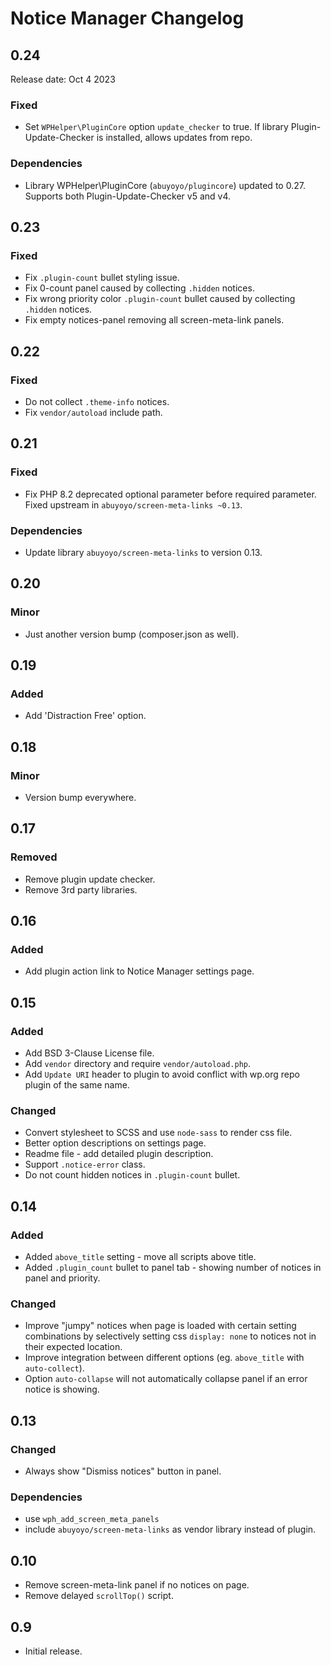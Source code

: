 # Notice Manager Changelog

## 0.24

Release date: Oct 4 2023

### Fixed
- Set `WPHelper\PluginCore` option `update_checker` to true. If library Plugin-Update-Checker is installed, allows updates from repo.

### Dependencies
- Library WPHelper\PluginCore (`abuyoyo/plugincore`) updated to 0.27. Supports both Plugin-Update-Checker v5 and v4. 

## 0.23

### Fixed
- Fix `.plugin-count` bullet styling issue.
- Fix 0-count panel caused by collecting `.hidden` notices.
- Fix wrong priority color `.plugin-count` bullet caused by collecting `.hidden` notices.
- Fix empty notices-panel removing all screen-meta-link panels.

## 0.22

### Fixed
- Do not collect `.theme-info` notices.
- Fix `vendor/autoload` include path.

## 0.21

### Fixed
- Fix PHP 8.2 deprecated optional parameter before required parameter. Fixed upstream in `abuyoyo/screen-meta-links ~0.13`.

### Dependencies
- Update library `abuyoyo/screen-meta-links` to version 0.13.

## 0.20

### Minor
- Just another version bump (composer.json as well).

## 0.19

### Added
- Add 'Distraction Free' option.

## 0.18

### Minor
- Version bump everywhere.

## 0.17

### Removed
- Remove plugin update checker.
- Remove 3rd party libraries.

## 0.16

### Added
- Add plugin action link to Notice Manager settings page.

## 0.15

### Added
- Add BSD 3-Clause License file.
- Add `vendor` directory and require `vendor/autoload.php`.
- Add `Update URI` header to plugin to avoid conflict with wp.org repo plugin of the same name.

### Changed
- Convert stylesheet to SCSS and use `node-sass` to render css file.
- Better option descriptions on settings page.
- Readme file - add detailed plugin description.
- Support `.notice-error` class.
- Do not count hidden notices in `.plugin-count` bullet.

## 0.14

### Added
- Added `above_title` setting - move all scripts above title.
- Added `.plugin_count` bullet to panel tab - showing number of notices in panel and priority.

### Changed
- Improve "jumpy" notices when page is loaded with certain setting combinations by selectively setting css `display: none` to notices not in their expected location.
- Improve integration between different options (eg. `above_title` with `auto-collect`).
- Option `auto-collapse` will not automatically collapse panel if an error notice is showing.

## 0.13

### Changed
- Always show "Dismiss notices" button in panel.

### Dependencies
- use `wph_add_screen_meta_panels`
- include `abuyoyo/screen-meta-links` as vendor library instead of plugin.

## 0.10
- Remove screen-meta-link panel if no notices on page.
- Remove delayed `scrollTop()` script.

## 0.9
- Initial release.
